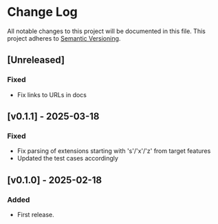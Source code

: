 # Change Log

All notable changes to this project will be documented in this file.
This project adheres to [Semantic Versioning](http://semver.org/).

## [Unreleased]

### Fixed

- Fix links to URLs in docs

## [v0.1.1] - 2025-03-18

### Fixed

- Fix parsing of extensions starting with 's'/'x'/'z' from target features 
- Updated the test cases accordingly

## [v0.1.0] - 2025-02-18

### Added

- First release.

